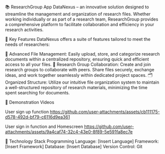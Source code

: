 📚 ResearchGroup App
DataNexus – an innovative solution designed to streamline the management and organization of research files. 
Whether working individually or as part of a research team, ResearchGroup provides a comprehensive platform to facilitate collaboration and efficiency in your research activities.

🚀 Key Features
DataNexus offers a suite of features tailored to meet the needs of researchers:

📂 Advanced File Management: Easily upload, store, and categorize research documents within a centralized repository, ensuring quick and efficient access to all your files.
👥 Research Group Collaboration: Create and join research groups to collaborate with peers. Share files securely, exchange ideas, and work together seamlessly within dedicated project spaces.
🗂️ Organized Structure: Utilize our intuitive file organization system to maintain a well-structured repository of research materials, minimizing the time spent searching for documents.

🎥 Demonstration Videos

User sign up function
https://github.com/user-attachments/assets/cb111175-d578-492d-bf79-c6116d9ea361


User sign in function and Homescreen
https://github.com/user-attachments/assets/9a4caf74-32c4-43e0-8f89-5e591fa8ec7e



🔧 Technology Stack
Programming Language: [Insert Language]
Framework: [Insert Framework]
Database: [Insert Database]
Version Control: Git




